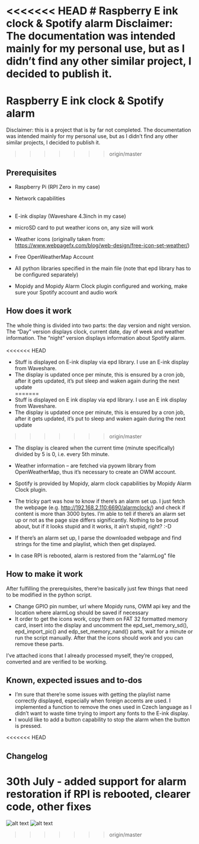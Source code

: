 <<<<<<< HEAD
﻿# Raspberry E ink clock & Spotify alarm
Disclaimer: The documentation was intended mainly for my personal use, but as I didn’t find any other similar project, I decided to publish it.
=======
# Raspberry E ink clock & Spotify alarm
Disclaimer: this is a project that is by far not completed. The documentation was intended mainly for my personal use, but as I didn’t find any other similar projects, I decided to publish it.
>>>>>>> origin/master

## Prerequisites <br />
*	Raspberry Pi (RPI Zero in my case) <br />
*	Network capabilities <br /> <br />
*	E-ink display (Waveshare 4.3inch in my case) <br />
*	microSD card to put weather icons on, any size will work <br />

*	Weather icons (originally taken from: https://www.webpagefx.com/blog/web-design/free-icon-set-weather/) <br />
*	Free OpenWeatherMap Account <br />
*	All python libraries specified in the main file (note that epd library has to be configured separately) <br />
*	Mopidy and Mopidy Alarm Clock plugin configured and working, make sure your Spotify account and audio work <br />

## How does it work <br />
The whole thing is divided into two parts: the day version and night version. The “Day” version displays clock, current date, day of week and weather information. The “night” version displays information about Spotify alarm. <br />
<br />
<<<<<<< HEAD
*	Stuff is displayed on E-ink display via epd library. I use an E-ink display from Waveshare. <br />
  *	The display is updated once per minute, this is ensured by a cron job, after it gets updated, it’s put sleep and waken again during the next update <br /> 
=======
*	Stuff is displayed on E ink display via epd library. I use an E ink display from Waveshare. <br />
  *	The display is updated once per minute, this is ensured by a cron job, after it gets updated, it’s put to sleep and waken again during the next update <br /> 
>>>>>>> origin/master
  *	The display is cleared when the current time (minute specifically) divided by 5 is 0, i.e. every 5th minute. <br />
*	Weather information – are fetched via pyowm library from OpenWeatherMap, thus it’s necessary to create an OWM account.  <br />
*	Spotify is provided by Mopidy, alarm clock capabilities by Mopidy Alarm Clock plugin. <br />
*	The tricky part was how to know if there’s an alarm set up. I just fetch the webpage (e.g. http://192.168.2.110:6690/alarmclock/) and check if content is more than 3000 bytes. I’m able to tell if there’s an alarm set up or not as the page size differs significantly. Nothing to be proud about, but if it looks stupid and it works, it ain’t stupid, right? :-D <br />
*	If there’s an alarm set up, I parse the downloaded webpage and find strings for the time and playlist, which then get displayed. <br />

*	In case RPI is rebooted, alarm is restored from the "alarmLog" file

## How to make it work <br />
After fulfilling the prerequisites, there’re basically just few things that need to be modified in the python script. <br />
*	Change GPIO pin number, url where Mopidy runs, OWM api key and the location where alarmLog should be saved if necessary <br />
*	It order to get the icons work, copy them on FAT 32 formatted memory card, insert into the display and uncomment the epd_set_memory_sd(), epd_import_pic() and edp_set_memory_nand() parts, wait for a minute or run the script manually. After that the icons should work and you can remove these parts. <br />

I’ve attached icons that I already processed myself, they’re cropped, converted and are verified to be working. <br />

## Known, expected issues and to-dos <br />
*	I’m sure that there’re some issues with getting the playlist name correctly displayed, especially when foreign accents are used. I implemented a function to remove the ones used in Czech language as I didn’t want to waste time trying to import any fonts to the E-ink display. <br />
*	I would like to add a button capability to stop the alarm when the button is pressed. <br />


<<<<<<< HEAD
## Changelog <br />
30th July - added support for alarm restoration if RPI is rebooted, clearer code, other fixes
=======
![alt text](https://github.com/generalStepes/Waveshare-eink-raspberry/blob/master/img/weather.jpg?raw=true)
![alt text](https://github.com/generalStepes/Waveshare-eink-raspberry/blob/master/img/spotify.jpg?raw=true)
>>>>>>> origin/master
